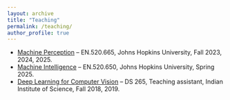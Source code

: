 ```yaml
---
layout: archive
title: "Teaching"
permalink: /teaching/
author_profile: true
---
```

- [Machine Perception](/teaching/mp24) – EN.520.665, Johns Hopkins University, Fall 2023, 2024, 2025.
- [Machine Intelligence](/teaching/mp24) – EN.520.650, Johns Hopkins University, Spring 2025.
- [Deep Learning for Computer Vision](https://val.cds.iisc.ac.in/DLCV/) – DS 265, Teaching assistant, Indian Institute of Science, Fall 2018, 2019.
